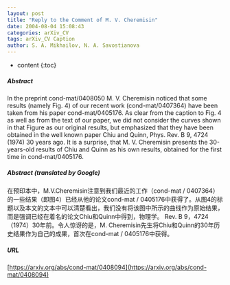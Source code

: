 ```yaml
---
layout: post
title: "Reply to the Comment of M. V. Cheremisin"
date: 2004-08-04 15:08:43
categories: arXiv_CV
tags: arXiv_CV Caption
author: S. A. Mikhailov, N. A. Savostianova
---
```


* content
{:toc}

##### Abstract
In the preprint cond-mat/0408050 M. V. Cheremisin noticed that some results (namely Fig. 4) of our recent work (cond-mat/0407364) have been taken from his paper cond-mat/0405176. As clear from the caption to Fig. 4 as well as from the text of our paper, we did not consider the curves shown in that Figure as our original results, but emphasized that they have been obtained in the well known paper Chiu and Quinn, Phys. Rev. B 9, 4724 (1974) 30 years ago. It is a surprise, that M. V. Cheremisin presents the 30-years-old results of Chiu and Quinn as his own results, obtained for the first time in cond-mat/0405176.

##### Abstract (translated by Google)
在预印本中，M.V.Cheremisin注意到我们最近的工作（cond-mat / 0407364）的一些结果（即图4）已经从他的论文cond-mat / 0405176中获得了。从图4的标题以及本文的文本中可以清楚看出，我们没有将该图中所示的曲线作为原始结果，而是强调已经在着名的论文Chiu和Quinn中得到，物理学。 Rev. B 9，4724（1974）30年前。令人惊讶的是，M. Cheremisin先生将Chiu和Quinn的30年历史结果作为自己的成果，首次在cond-mat / 0405176中获得。

##### URL
[https://arxiv.org/abs/cond-mat/0408094](https://arxiv.org/abs/cond-mat/0408094)

